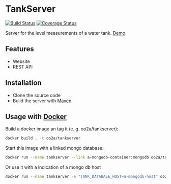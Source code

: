# TankServer
[![Build Status](https://travis-ci.org/ushandelucca/IoServer.png?branch=development)](https://travis-ci.org/ushandelucca/TankServer) [![Coverage Status](https://coveralls.io/repos/ushandelucca/TankServer/badge.png?branch=development)](https://coveralls.io/r/ushandelucca/TankServer?branch=development)

Server for the level measurements of a water tank. [Demo](http://www.oo2a.de).

## Features
* Website
* REST API

## Installation
* Clone the source code
* Build the server with [Maven](http://maven.apache.org)

## Usage with [Docker](https://docs.docker.com/)
Build a docker image an tag it (e. g. oo2a/tankserver):
```bash
docker build . -t oo2a/tankserver
```
Start this image with a linked mongo database:
```bash
docker run --name tankserver --link a-mongodb-container:mongodb oo2a/tankserver
```
Or use it with a indication of a mongo db host
```bash
docker run --name tankserver -e "TANK_DATABASE_HOST=a-mongodb-host" oo2a/tankserver
```
